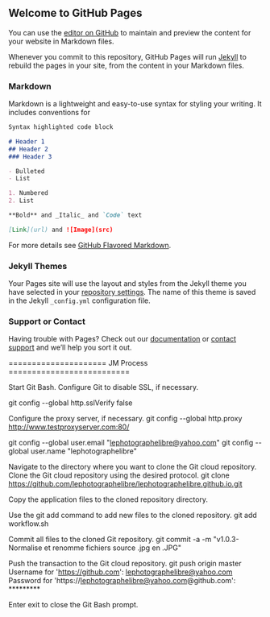 ## Welcome to GitHub Pages

You can use the [editor on GitHub](https://github.com/lephotographelibre/lephotographelibre.github.io/edit/master/README.md) to maintain and preview the content for your website in Markdown files.

Whenever you commit to this repository, GitHub Pages will run [Jekyll](https://jekyllrb.com/) to rebuild the pages in your site, from the content in your Markdown files.

### Markdown

Markdown is a lightweight and easy-to-use syntax for styling your writing. It includes conventions for

```markdown
Syntax highlighted code block

# Header 1
## Header 2
### Header 3

- Bulleted
- List

1. Numbered
2. List

**Bold** and _Italic_ and `Code` text

[Link](url) and ![Image](src)
```

For more details see [GitHub Flavored Markdown](https://guides.github.com/features/mastering-markdown/).

### Jekyll Themes

Your Pages site will use the layout and styles from the Jekyll theme you have selected in your [repository settings](https://github.com/lephotographelibre/lephotographelibre.github.io/settings). The name of this theme is saved in the Jekyll `_config.yml` configuration file.

### Support or Contact

Having trouble with Pages? Check out our [documentation](https://help.github.com/categories/github-pages-basics/) or [contact support](https://github.com/contact) and we’ll help you sort it out.


===================== JM Process ==========================

Start Git Bash.
Configure Git to disable SSL, if necessary.

git config --global http.sslVerify false

Configure the proxy server, if necessary.
git config --global http.proxy http://www.testproxyserver.com:80/

git config --global user.email "lephotographelibre@yahoo.com"
git config --global user.name "lephotographelibre"


Navigate to the directory where you want to clone the Git cloud repository.
Clone the Git cloud repository using the desired protocol.
git clone https://github.com/lephotographelibre/lephotographelibre.github.io.git

Copy the application files to the cloned repository directory.

Use the git add command to add new files to the cloned repository.
git add workflow.sh

Commit all files to the cloned Git repository.
git commit -a -m "v1.0.3- Normalise et renomme fichiers source .jpg en .JPG"

Push the transaction to the Git cloud repository.
git push origin master
Username for 'https://github.com': lephotographelibre@yahoo.com
Password for 'https://lephotographelibre@yahoo.com@github.com': *********

Enter exit to close the Git Bash prompt.
